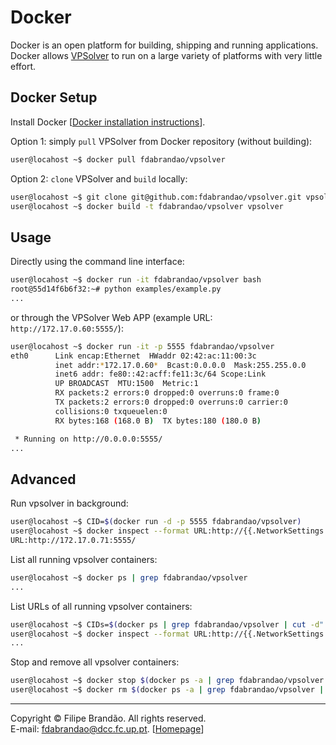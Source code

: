 # Docker

Docker is an open platform for building, shipping and running applications. Docker allows [VPSolver](https://github.com/fdabrandao/vpsolver) to run on a large variety of platforms with very little effort.

## Docker Setup
Install Docker [[Docker installation instructions](https://docs.docker.com/installation/)].

Option 1: simply `pull` VPSolver from Docker repository (without building):

```bash
user@locahost ~$ docker pull fdabrandao/vpsolver
```

Option 2: `clone` VPSolver and `build` locally:

```bash 
user@locahost ~$ git clone git@github.com:fdabrandao/vpsolver.git vpsolver
user@locahost ~$ docker build -t fdabrandao/vpsolver vpsolver
```

## Usage
Directly using the command line interface:

```bash
user@locahost ~$ docker run -it fdabrandao/vpsolver bash
root@55d14f6b6f32:~# python examples/example.py
...
```

or through the VPSolver Web APP (example URL: `http://172.17.0.60:5555/`):

```bash
user@locahost ~$ docker run -it -p 5555 fdabrandao/vpsolver 
eth0      Link encap:Ethernet  HWaddr 02:42:ac:11:00:3c  
          inet addr:*172.17.0.60*  Bcast:0.0.0.0  Mask:255.255.0.0
          inet6 addr: fe80::42:acff:fe11:3c/64 Scope:Link
          UP BROADCAST  MTU:1500  Metric:1
          RX packets:2 errors:0 dropped:0 overruns:0 frame:0
          TX packets:2 errors:0 dropped:0 overruns:0 carrier:0
          collisions:0 txqueuelen:0 
          RX bytes:168 (168.0 B)  TX bytes:180 (180.0 B)

 * Running on http://0.0.0.0:5555/
...
```

## Advanced
Run vpsolver in background:

```bash
user@locahost ~$ CID=$(docker run -d -p 5555 fdabrandao/vpsolver)
user@locahost ~$ docker inspect --format URL:http://{{.NetworkSettings.IPAddress}}:5555/ $CID
URL:http://172.17.0.71:5555/
```

List all running vpsolver containers:

```bash
user@locahost ~$ docker ps | grep fdabrandao/vpsolver
...
```

List URLs of all running vpsolver containers:

```bash
user@locahost ~$ CIDs=$(docker ps | grep fdabrandao/vpsolver | cut -d" " -f1)
user@locahost ~$ docker inspect --format URL:http://{{.NetworkSettings.IPAddress}}:5555/ $CIDs
...
```

Stop and remove all vpsolver containers:

```bash
user@locahost ~$ docker stop $(docker ps -a | grep fdabrandao/vpsolver | cut -d" " -f1)
user@locahost ~$ docker rm $(docker ps -a | grep fdabrandao/vpsolver | cut -d" " -f1)
```

***
Copyright © Filipe Brandão. All rights reserved.  
E-mail: <fdabrandao@dcc.fc.up.pt>. [[Homepage](http://www.dcc.fc.up.pt/~fdabrandao/)]